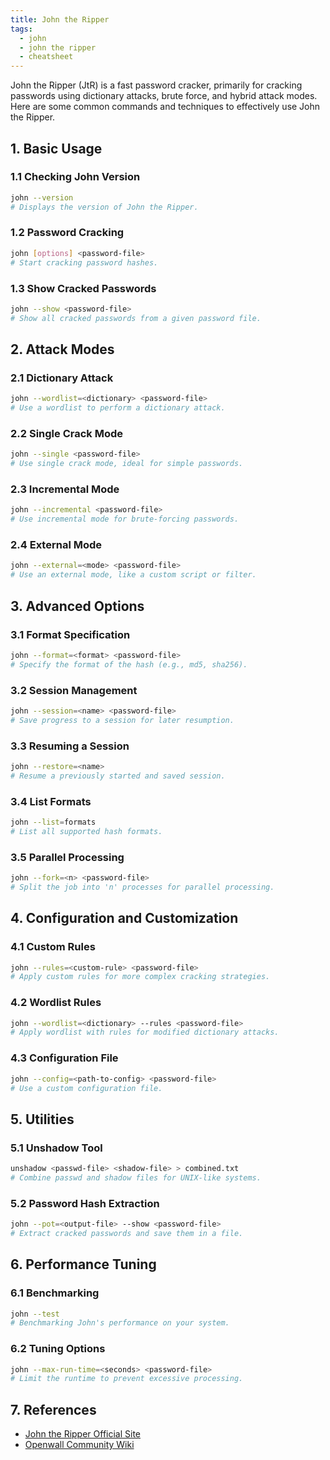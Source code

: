 ```yaml
---
title: John the Ripper
tags: 
  - john
  - john the ripper
  - cheatsheet
---
```

John the Ripper (JtR) is a fast password cracker, primarily for cracking passwords using dictionary attacks, brute force, and hybrid attack modes. Here are some common commands and techniques to effectively use John the Ripper.

## 1. Basic Usage

### 1.1 Checking John Version

```bash
john --version
# Displays the version of John the Ripper.
```

### 1.2 Password Cracking

```bash
john [options] <password-file>
# Start cracking password hashes.
```

### 1.3 Show Cracked Passwords

```bash
john --show <password-file>
# Show all cracked passwords from a given password file.
```

## 2. Attack Modes

### 2.1 Dictionary Attack

```bash
john --wordlist=<dictionary> <password-file>
# Use a wordlist to perform a dictionary attack.
```

### 2.2 Single Crack Mode

```bash
john --single <password-file>
# Use single crack mode, ideal for simple passwords.
```

### 2.3 Incremental Mode

```bash
john --incremental <password-file>
# Use incremental mode for brute-forcing passwords.
```

### 2.4 External Mode

```bash
john --external=<mode> <password-file>
# Use an external mode, like a custom script or filter.
```

## 3. Advanced Options

### 3.1 Format Specification

```bash
john --format=<format> <password-file>
# Specify the format of the hash (e.g., md5, sha256).
```

### 3.2 Session Management

```bash
john --session=<name> <password-file>
# Save progress to a session for later resumption.
```

### 3.3 Resuming a Session

```bash
john --restore=<name>
# Resume a previously started and saved session.
```

### 3.4 List Formats

```bash
john --list=formats
# List all supported hash formats.
```

### 3.5 Parallel Processing

```bash
john --fork=<n> <password-file>
# Split the job into 'n' processes for parallel processing.
```

## 4. Configuration and Customization

### 4.1 Custom Rules

```bash
john --rules=<custom-rule> <password-file>
# Apply custom rules for more complex cracking strategies.
```

### 4.2 Wordlist Rules

```bash
john --wordlist=<dictionary> --rules <password-file>
# Apply wordlist with rules for modified dictionary attacks.
```

### 4.3 Configuration File

```bash
john --config=<path-to-config> <password-file>
# Use a custom configuration file.
```

## 5. Utilities

### 5.1 Unshadow Tool

```bash
unshadow <passwd-file> <shadow-file> > combined.txt
# Combine passwd and shadow files for UNIX-like systems.
```

### 5.2 Password Hash Extraction

```bash
john --pot=<output-file> --show <password-file>
# Extract cracked passwords and save them in a file.
```

## 6. Performance Tuning

### 6.1 Benchmarking

```bash
john --test
# Benchmarking John's performance on your system.
```

### 6.2 Tuning Options

```bash
john --max-run-time=<seconds> <password-file>
# Limit the runtime to prevent excessive processing.
```

## 7. References

- [John the Ripper Official Site](https://www.openwall.com/john/)
- [Openwall Community Wiki](https://openwall.info/wiki/john)
